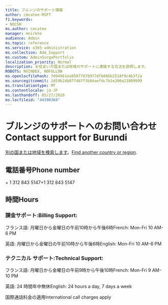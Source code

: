 ```yaml
---
title: ブルンジのサポート情報
author: cmcatee-MSFT
f1.keywords:
- NOCSH
ms.author: cmcatee
manager: mnirkhe
audience: Admin
ms.topic: reference
ms.service: o365-administration
ms.collection: Adm_Support
ms.custom: AdminSurgePortfolio
localization_priority: Normal
description: お住まいの国または地域のサポートに連絡する方法を説明します。
ROBOTS: NOINDEX, NOFOLLOW
ms.openlocfilehash: fd94961ea95877878977dfb886b2518f9c4b3f2a
ms.sourcegitcommit: 2d59b24b877487f3b84aefdc7b1e200a21009999
ms.translationtype: MT
ms.contentlocale: ja-JP
ms.lasthandoff: 05/27/2020
ms.locfileid: "44398368"
---
```

# <a name="contact-support-for-burundi"></a><span data-ttu-id="3167b-103">ブルンジのサポートへのお問い合わせ</span><span class="sxs-lookup"><span data-stu-id="3167b-103">Contact support for Burundi</span></span>

<span data-ttu-id="3167b-104">[別の国または地域を検索します](../contact-support-for-business-products.md)。</span><span class="sxs-lookup"><span data-stu-id="3167b-104">[Find another country or region](../contact-support-for-business-products.md).</span></span>

## <a name="phone-number"></a><span data-ttu-id="3167b-105">電話番号</span><span class="sxs-lookup"><span data-stu-id="3167b-105">Phone number</span></span>
<span data-ttu-id="3167b-106">+ 1 312 843 5147</span><span class="sxs-lookup"><span data-stu-id="3167b-106">+1 312 843 5147</span></span>

## <a name="hours"></a><span data-ttu-id="3167b-107">時間</span><span class="sxs-lookup"><span data-stu-id="3167b-107">Hours</span></span>
### <a name="billing-support"></a><span data-ttu-id="3167b-108">課金サポート:</span><span class="sxs-lookup"><span data-stu-id="3167b-108">Billing Support:</span></span>

<span data-ttu-id="3167b-109">フランス語: 月曜日から金曜日の午前10時から午後6時</span><span class="sxs-lookup"><span data-stu-id="3167b-109">French: Mon-Fri 10 AM-6 PM</span></span>

<span data-ttu-id="3167b-110">英語: 月曜日から金曜日の午前10時から午後6時</span><span class="sxs-lookup"><span data-stu-id="3167b-110">English: Mon-Fri 10 AM-6 PM</span></span>

### <a name="technical-support"></a><span data-ttu-id="3167b-111">テクニカル サポート:</span><span class="sxs-lookup"><span data-stu-id="3167b-111">Technical Support:</span></span>

<span data-ttu-id="3167b-112">フランス語: 月曜日から金曜日の午前9時から午後10時</span><span class="sxs-lookup"><span data-stu-id="3167b-112">French: Mon-Fri 9 AM-10 PM</span></span>

<span data-ttu-id="3167b-113">英語: 24 時間年中無休</span><span class="sxs-lookup"><span data-stu-id="3167b-113">English: 24 hours a day, 7 days a week</span></span>

<span data-ttu-id="3167b-114">国際通話料金の適用</span><span class="sxs-lookup"><span data-stu-id="3167b-114">International call charges apply</span></span>

